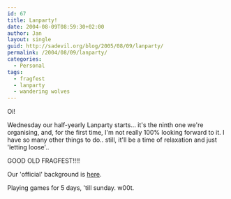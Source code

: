 ```yaml
---
id: 67
title: Lanparty!
date: 2004-08-09T08:59:30+02:00
author: Jan
layout: single
guid: http://sadevil.org/blog/2005/08/09/lanparty/
permalink: /2004/08/09/lanparty/
categories:
  - Personal
tags:
  - fragfest
  - lanparty
  - wandering wolves
---
```

Oi!

Wednesday our half-yearly Lanparty starts... it's the ninth one we're organising, and, for the first time, I'm not really 100% looking forward to it. I have so many other things to do.. still, it'll be a time of relaxation and just 'letting loose'.. 

GOOD OLD FRAGFEST!!!!

Our 'official' background is [here](http://users.pandora.be/spyclone/summerlan04-1280.jpg).

Playing games for 5 days, 'till sunday. w00t.
